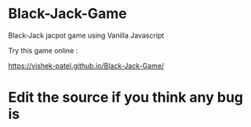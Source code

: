 # Black-Jack-Game
Black-Jack jacpot game using Vanilla Javascript

Try this game online : 

https://vishek-patel.github.io/Black-Jack-Game/

# Edit the source if you think any bug is 
